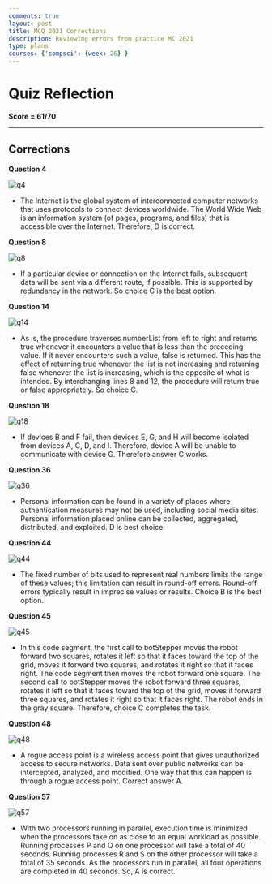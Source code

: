 ```yaml
---
comments: true
layout: post
title: MCQ 2021 Corrections
description: Reviewing errors from practice MC 2021
type: plans
courses: {'compsci': {week: 26} }
---
```


# Quiz Reflection

**Score = 61/70**

------------------------------------------------------------

## Corrections


**Question 4**

![q4](https://files.catbox.moe/ghceyf.png)

- The Internet is the global system of interconnected computer networks that uses protocols to connect devices worldwide. The World Wide Web is an information system (of pages, programs, and files) that is accessible over the Internet. Therefore, D is correct.

**Question 8**

![q8](https://files.catbox.moe/r48q69.png)

- If a particular device or connection on the Internet fails, subsequent data will be sent via a different route, if possible. This is supported by redundancy in the network. So choice C is the best option.

**Question 14**

![q14](https://files.catbox.moe/mek3n6.png)

- As is, the procedure traverses numberList from left to right and returns true whenever it encounters a value that is less than the preceding value. If it never encounters such a value, false is returned. This has the effect of returning true whenever the list is not increasing and returning false whenever the list is increasing, which is the opposite of what is intended. By interchanging lines 8 and 12, the procedure will return true or false appropriately. So choice C.

**Question 18**

![q18](https://files.catbox.moe/9721na.png)

- If devices B and F fail, then devices E, G, and H will become isolated from devices A, C, D, and I. Therefore, device A will be unable to communicate with device G. Therefore answer C works.

**Question 36**

![q36](https://files.catbox.moe/niozkn.png)

- Personal information can be found in a variety of places where authentication measures may not be used, including social media sites. Personal information placed online can be collected, aggregated, distributed, and exploited. D is best choice.

**Question 44**

![q44](https://files.catbox.moe/1yeajv.png)

- The fixed number of bits used to represent real numbers limits the range of these values; this limitation can result in round-off errors. Round-off errors typically result in imprecise values or results. Choice B is the best option.

**Question 45**

![q45](https://files.catbox.moe/prirp4.png)

- In this code segment, the first call to botStepper moves the robot forward two squares, rotates it left so that it faces toward the top of the grid, moves it forward two squares, and rotates it right so that it faces right. The code segment then moves the robot forward one square. The second call to botStepper moves the robot forward three squares, rotates it left so that it faces toward the top of the grid, moves it forward three squares, and rotates it right so that it faces right. The robot ends in the gray square. Therefore, choice C completes the task.

**Question 48**

![q48](https://files.catbox.moe/22j0qh.png)

- A rogue access point is a wireless access point that gives unauthorized access to secure networks. Data sent over public networks can be intercepted, analyzed, and modified. One way that this can happen is through a rogue access point. Correct answer A.

**Question 57**

![q57](https://files.catbox.moe/xkbae9.png)

- With two processors running in parallel, execution time is minimized when the processors take on as close to an equal workload as possible. Running processes P and Q on one processor will take a total of 40 seconds. Running processes R and S on the other processor will take a total of 35 seconds. As the processors run in parallel, all four operations are completed in 40 seconds. So, A is correct.